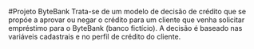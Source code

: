 #Projeto ByteBank
Trata-se de um modelo de decisão de crédito que se propóe a aprovar ou negar o crédito para um cliente que venha solicitar empréstimo para o ByteBank (banco fictício). 
A decisão é baseado nas variáveis cadastrais e no perfil de crédito do cliente.
